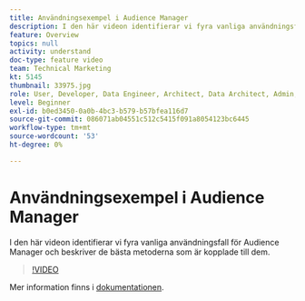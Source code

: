 ```yaml
---
title: Användningsexempel i Audience Manager
description: I den här videon identifierar vi fyra vanliga användningsfall för Audience Manager och beskriver de bästa metoderna som är kopplade till dem.
feature: Overview
topics: null
activity: understand
doc-type: feature video
team: Technical Marketing
kt: 5145
thumbnail: 33975.jpg
role: User, Developer, Data Engineer, Architect, Data Architect, Admin, Leader
level: Beginner
exl-id: b0ed3450-0a0b-4bc3-b579-b57bfea116d7
source-git-commit: 086071ab04551c512c5415f091a8054123bc6445
workflow-type: tm+mt
source-wordcount: '53'
ht-degree: 0%

---
```


# Användningsexempel i Audience Manager

I den här videon identifierar vi fyra vanliga användningsfall för Audience Manager och beskriver de bästa metoderna som är kopplade till dem.

>[!VIDEO](https://video.tv.adobe.com/v/33975/?quality=12)

Mer information finns i [dokumentationen](https://experienceleague.adobe.com/docs/audience-manager/user-guide/aam-home.html?lang=sv-SE).
